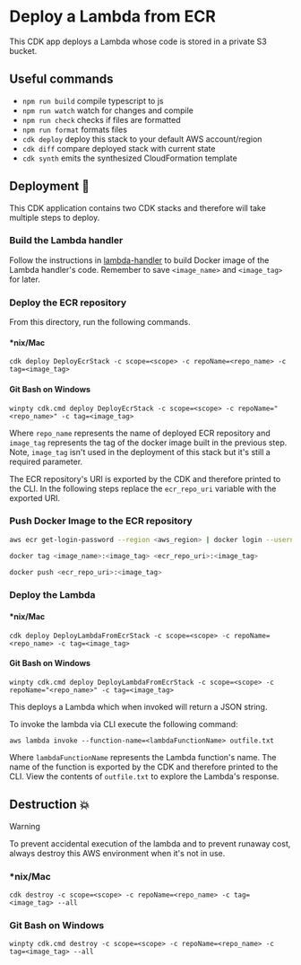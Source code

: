 # Deploy a Lambda from ECR

This CDK app deploys a Lambda whose code is stored in a private S3 bucket.

## Useful commands

- `npm run build` compile typescript to js
- `npm run watch` watch for changes and compile
- `npm run check` checks if files are formatted
- `npm run format` formats files
- `cdk deploy` deploy this stack to your default AWS account/region
- `cdk diff` compare deployed stack with current state
- `cdk synth` emits the synthesized CloudFormation template

## Deployment :rocket:

This CDK application contains two CDK stacks and therefore will take multiple steps to deploy.

### Build the Lambda handler

Follow the instructions in [lambda-handler](../lambda-handler/README.md#Build-Docker-Container) to build Docker image of the Lambda handler's code. Remember to save `<image_name>` and `<image_tag>` for later.

### Deploy the ECR repository

From this directory, run the following commands.

#### \*nix/Mac

`cdk deploy DeployEcrStack -c scope=<scope> -c repoName=<repo_name> -c tag=<image_tag>`

#### Git Bash on Windows

`winpty cdk.cmd deploy DeployEcrStack -c scope=<scope> -c repoName="<repo_name>" -c tag=<image_tag>`

Where `repo_name` represents the name of deployed ECR repository and `image_tag` represents the tag of the docker image built in the previous step. Note, `image_tag` isn't used in the deployment of this stack but it's still a required parameter.

The ECR repository's URI is exported by the CDK and therefore printed to the CLI. In the following steps replace the `ecr_repo_uri` variable with the exported URI.

### Push Docker Image to the ECR repository

```Bash
aws ecr get-login-password --region <aws_region> | docker login --username AWS --password-stdin <ecr_repo_uri>

docker tag <image_name>:<image_tag> <ecr_repo_uri>:<image_tag>

docker push <ecr_repo_uri>:<image_tag>
```

### Deploy the Lambda

#### \*nix/Mac

`cdk deploy DeployLambdaFromEcrStack -c scope=<scope> -c repoName=<repo_name> -c tag=<image_tag>`

#### Git Bash on Windows

`winpty cdk.cmd deploy DeployLambdaFromEcrStack -c scope=<scope> -c repoName="<repo_name>" -c tag=<image_tag>`

This deploys a Lambda which when invoked will return a JSON string.

To invoke the lambda via CLI execute the following command:

`aws lambda invoke --function-name=<lambdaFunctionName> outfile.txt`

Where `lambdaFunctionName` represents the Lambda function's name. The name of the function is exported by the CDK and therefore printed to the CLI. View the contents of `outfile.txt` to explore the Lambda's response.

## Destruction :boom:

> [!WARNING]
> To prevent accidental execution of the lambda and to prevent runaway cost, always destroy this AWS environment when it's not in use.

### \*nix/Mac

`cdk destroy -c scope=<scope> -c repoName=<repo_name> -c tag=<image_tag> --all`

### Git Bash on Windows

`winpty cdk.cmd destroy -c scope=<scope> -c repoName=<repo_name> -c tag=<image_tag> --all`
